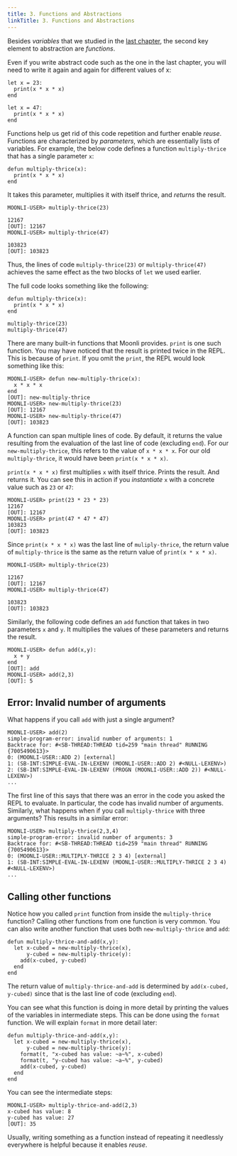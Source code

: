 ```yaml
---
title: 3. Functions and Abstractions
linkTitle: 3. Functions and Abstractions
---
```


Besides *variables* that we studied in the [last chapter](./02-symbols.md), the second key element to abstraction are *functions*.

Even if you write abstract code such as the one in the last chapter, you will need to write it again and again for different values of x:

```moonli
let x = 23:
  print(x * x * x)
end

let x = 47:
  print(x * x * x)
end
```

Functions help us get rid of this code repetition and further enable *reuse*. Functions are characterized by *parameters*, which are essentially lists of variables. For example, the below code defines a function `multiply-thrice` that has a single parameter `x`:

```moonli
defun multiply-thrice(x):
  print(x * x * x)
end
```

It takes this parameter, multiplies it with itself thrice, and *returns* the result.

```moonli
MOONLI-USER> multiply-thrice(23)

12167
[OUT]: 12167
MOONLI-USER> multiply-thrice(47)

103823
[OUT]: 103823
```

Thus, the lines of code `multiply-thrice(23)` or `multiply-thrice(47)` achieves the same effect as the two blocks of `let` we used earlier.

The full code looks something like the following:

```moonli
defun multiply-thrice(x):
  print(x * x * x)
end

multiply-thrice(23)
multiply-thrice(47)
```

There are many built-in functions that Moonli provides. `print` is one such function. You may have noticed that the result is printed twice in the REPL. This is because of `print`. If you omit the `print`, the REPL would look something like this:

```moonli
MOONLI-USER> defun new-multiply-thrice(x):
  x * x * x
end
[OUT]: new-multiply-thrice
MOONLI-USER> new-multiply-thrice(23)
[OUT]: 12167
MOONLI-USER> new-multiply-thrice(47)
[OUT]: 103823
```

A function can span multiple lines of code. By default, it returns the value resulting from the evaluation of the last line of code (excluding `end`). For our `new-multiply-thrice`, this refers to the value of `x * x * x`. For our old `multiply-thrice`, it would have been `print(x * x * x)`.

`print(x * x * x)` first multiplies `x` with itself thrice. Prints the result. And returns it. You can see this in action if you *instantiate* `x` with a concrete value such as `23` or `47`:

```moonli
MOONLI-USER> print(23 * 23 * 23)
12167
[OUT]: 12167
MOONLI-USER> print(47 * 47 * 47)
103823
[OUT]: 103823
```

Since `print(x * x * x)` was the last line of `muliply-thrice`, the return value of `multiply-thrice` is the same as the return value of `print(x * x * x)`.

```moonli
MOONLI-USER> multiply-thrice(23)

12167
[OUT]: 12167
MOONLI-USER> multiply-thrice(47)

103823
[OUT]: 103823
```

Similarly, the following code defines an `add` function that takes in two parameters `x` and `y`. It multiplies the values of these parameters and returns the result.

```moonli
MOONLI-USER> defun add(x,y):
  x + y
end
[OUT]: add
MOONLI-USER> add(2,3)
[OUT]: 5
```

## Error: Invalid number of arguments

What happens if you call `add` with just a single argument?

```moonli
MOONLI-USER> add(2)
simple-program-error: invalid number of arguments: 1
Backtrace for: #<SB-THREAD:THREAD tid=259 "main thread" RUNNING {7005490613}>
0: (MOONLI-USER::ADD 2) [external]
1: (SB-INT:SIMPLE-EVAL-IN-LEXENV (MOONLI-USER::ADD 2) #<NULL-LEXENV>)
2: (SB-INT:SIMPLE-EVAL-IN-LEXENV (PROGN (MOONLI-USER::ADD 2)) #<NULL-LEXENV>)
...
```

The first line of this says that there was an error in the code you asked the REPL to evaluate. In particular, the code has invalid number of arguments. Similarly, what happens when if you call `multiply-thrice` with three arguments? This results in a similar error:

```moonli
MOONLI-USER> multiply-thrice(2,3,4)
simple-program-error: invalid number of arguments: 3
Backtrace for: #<SB-THREAD:THREAD tid=259 "main thread" RUNNING {7005490613}>
0: (MOONLI-USER::MULTIPLY-THRICE 2 3 4) [external]
1: (SB-INT:SIMPLE-EVAL-IN-LEXENV (MOONLI-USER::MULTIPLY-THRICE 2 3 4) #<NULL-LEXENV>)
...
```

## Calling other functions

Notice how you called `print` function from inside the `multiply-thrice` function? Calling other functions from one function is very common. You can also write another function that uses both `new-multiply-thrice` and `add`:

```moonli
defun multiply-thrice-and-add(x,y):
  let x-cubed = new-multiply-thrice(x),
      y-cubed = new-multiply-thrice(y):
    add(x-cubed, y-cubed)
  end
end
```

The return value of `multiply-thrice-and-add` is determined by `add(x-cubed, y-cubed)` since that is the last line of code (excluding `end`).

You can see what this function is doing in more detail by printing the values of the variables in intermediate steps. This can be done using the `format` function. We will explain `format` in more detail later:

```moonli
defun multiply-thrice-and-add(x,y):
  let x-cubed = new-multiply-thrice(x),
      y-cubed = new-multiply-thrice(y):
    format(t, "x-cubed has value: ~a~%", x-cubed)
    format(t, "y-cubed has value: ~a~%", y-cubed)
    add(x-cubed, y-cubed)
  end
end
```

You can see the intermediate steps:

```moonli
MOONLI-USER> multiply-thrice-and-add(2,3)
x-cubed has value: 8
y-cubed has value: 27
[OUT]: 35
```

Usually, writing something as a function instead of repeating it needlessly everywhere is helpful because it enables *reuse*.
